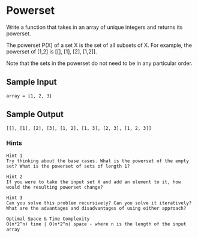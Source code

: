 # Powerset

Write a function that takes in an array of unique integers and returns its powerset.

The powerset P(X) of a set X is the set of all subsets of X. For example, the powerset of [1,2] is [[], [1], [2], [1,2]].

Note that the sets in the powerset do not need to be in any particular order.

## Sample Input

```
array = [1, 2, 3]
```

## Sample Output

```
[[], [1], [2], [3], [1, 2], [1, 3], [2, 3], [1, 2, 3]]
```

### Hints

```
Hint 1
Try thinking about the base cases. What is the powerset of the empty set? What is the powerset of sets of length 1?
```

```
Hint 2
If you were to take the input set X and add an element to it, how would the resulting powerset change?
```

```
Hint 3
Can you solve this problem recursively? Can you solve it iteratively? What are the advantages and disadvantages of using either approach?
```

```
Optimal Space & Time Complexity
O(n*2^n) time | O(n*2^n) space - where n is the length of the input array
```
